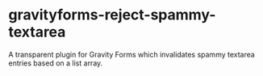 gravityforms-reject-spammy-textarea
===================================

A transparent plugin for Gravity Forms which invalidates spammy textarea entries based on a list array.
